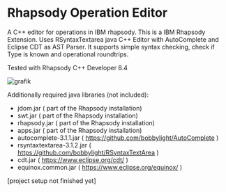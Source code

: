 # Rhapsody Operation Editor
A C++ editor for operations in IBM rhapsody. This is a IBM Rhapsody Extension. Uses RSyntaxTextarea java C++ Editor with AutoComplete and Eclipse CDT as AST Parser. It supports simple syntax checking, check if Type is known and operational roundtrips.

Tested with Rhapsody C++ Developer 8.4

![grafik](https://user-images.githubusercontent.com/79119288/138944361-7ecaf38a-fee8-4c4c-b200-f930563d35f3.png)


Additionally required java libraries (not included):

- jdom.jar ( part of the Rhapsody installation)
- swt.jar ( part of the Rhapsody installation)
- rhapsody.jar ( part of the Rhapsody installation)
- apps.jar ( part of the Rhapsody installation)
- autocomplete-3.1.1.jar ( https://github.com/bobbylight/AutoComplete )
- rsyntaxtextarea-3.1.2.jar ( https://github.com/bobbylight/RSyntaxTextArea )
- cdt.jar ( https://www.eclipse.org/cdt/ )
- equinox.common.jar ( https://www.eclipse.org/equinox/ )

[project setup not finished yet]
